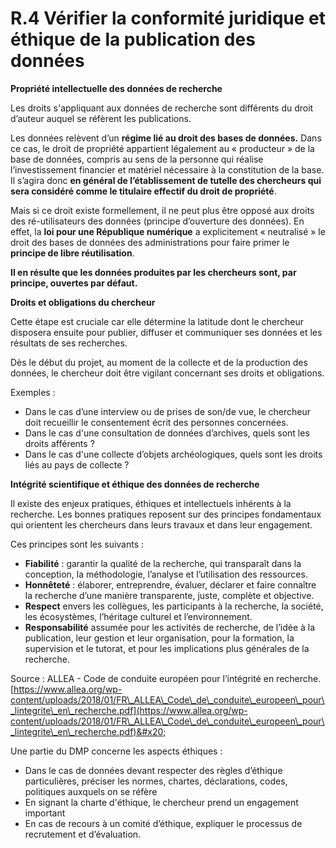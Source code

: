 # R.4 Vérifier la conformité juridique et éthique de la publication des données

**Propriété intellectuelle des données de recherche**

Les droits s'appliquant aux données de recherche sont différents du droit d’auteur auquel se réfèrent les publications.

Les données relèvent d’un **régime lié au droit des bases de données.** Dans ce cas, le droit de propriété appartient légalement au « producteur » de la base de données, compris au sens de la personne qui réalise l’investissement financier et matériel nécessaire à la constitution de la base. Il s’agira donc **en général de l’établissement de tutelle des chercheurs qui sera considéré comme le titulaire effectif du droit de propriété**.&#x20;

Mais si ce droit existe formellement, il ne peut plus être opposé aux droits des ré-utilisateurs des données (principe d’ouverture des données). En effet, la **loi pour une République numérique** a explicitement « neutralisé » le droit des bases de données des administrations pour faire primer le **principe de libre réutilisation**.&#x20;

**Il en résulte que les données produites par les chercheurs sont, par principe, ouvertes par défaut.**&#x20;

**Droits et obligations du chercheur**

Cette étape est cruciale car elle détermine la latitude dont le chercheur disposera ensuite pour publier, diffuser et communiquer ses données et les résultats de ses recherches.&#x20;

Dès le début du projet, au moment de la collecte et de la production des données, le chercheur doit être vigilant concernant ses droits et obligations.&#x20;

Exemples :

* Dans le cas d’une interview ou de prises de son/de vue, le chercheur doit recueillir le consentement écrit des personnes concernées.
* Dans le cas d'une consultation de données d’archives, quels sont les droits afférents ?
* Dans le cas d'une collecte d’objets archéologiques, quels sont les droits liés au pays de collecte ?

**Intégrité scientifique et éthique des données de recherche**

Il existe des enjeux pratiques, éthiques et intellectuels inhérents à la recherche. Les bonnes pratiques reposent sur des principes fondamentaux qui orientent les chercheurs dans leurs travaux et dans leur engagement.

Ces principes sont les suivants :

* **Fiabilité** : garantir la qualité de la recherche, qui transparaît dans la conception, la méthodologie, l’analyse et l’utilisation des ressources.
* **Honnêteté** : élaborer, entreprendre, évaluer, déclarer et faire connaître la recherche d’une manière transparente, juste, complète et objective.
* **Respect** envers les collègues, les participants à la recherche, la société, les écosystèmes, l’héritage culturel et l’environnement.
* **Responsabilité** assumée pour les activités de recherche, de l’idée à la publication, leur gestion et leur organisation, pour la formation, la supervision et le tutorat, et pour les implications plus générales de la recherche.

Source : ALLEA - Code de conduite européen pour l’intégrité en recherche. [https://www.allea.org/wp-content/uploads/2018/01/FR\_ALLEA\_Code\_de\_conduite\_europeen\_pour\_lintegrite\_en\_recherche.pdf](https://www.allea.org/wp-content/uploads/2018/01/FR\_ALLEA\_Code\_de\_conduite\_europeen\_pour\_lintegrite\_en\_recherche.pdf)&#x20;

Une partie du DMP concerne les aspects éthiques :&#x20;

* Dans le cas de données devant respecter des règles d’éthique particulières, préciser les normes, chartes, déclarations, codes, politiques auxquels on se réfère
* En signant la charte d'éthique, le chercheur prend un engagement important
* En cas de recours à un comité d’éthique, expliquer le processus de recrutement et d’évaluation.

